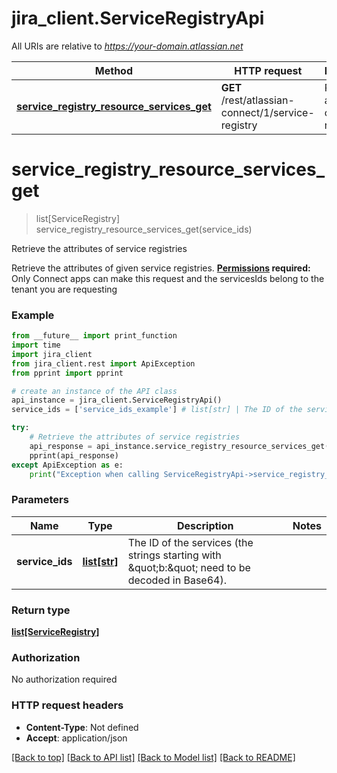 # jira_client.ServiceRegistryApi

All URIs are relative to *https://your-domain.atlassian.net*

Method | HTTP request | Description
------------- | ------------- | -------------
[**service_registry_resource_services_get**](ServiceRegistryApi.md#service_registry_resource_services_get) | **GET** /rest/atlassian-connect/1/service-registry | Retrieve the attributes of service registries

# **service_registry_resource_services_get**
> list[ServiceRegistry] service_registry_resource_services_get(service_ids)

Retrieve the attributes of service registries

Retrieve the attributes of given service registries.  **[Permissions](#permissions) required:** Only Connect apps can make this request and the servicesIds belong to the tenant you are requesting

### Example
```python
from __future__ import print_function
import time
import jira_client
from jira_client.rest import ApiException
from pprint import pprint

# create an instance of the API class
api_instance = jira_client.ServiceRegistryApi()
service_ids = ['service_ids_example'] # list[str] | The ID of the services (the strings starting with \"b:\" need to be decoded in Base64).

try:
    # Retrieve the attributes of service registries
    api_response = api_instance.service_registry_resource_services_get(service_ids)
    pprint(api_response)
except ApiException as e:
    print("Exception when calling ServiceRegistryApi->service_registry_resource_services_get: %s\n" % e)
```

### Parameters

Name | Type | Description  | Notes
------------- | ------------- | ------------- | -------------
 **service_ids** | [**list[str]**](str.md)| The ID of the services (the strings starting with \&quot;b:\&quot; need to be decoded in Base64). | 

### Return type

[**list[ServiceRegistry]**](ServiceRegistry.md)

### Authorization

No authorization required

### HTTP request headers

 - **Content-Type**: Not defined
 - **Accept**: application/json

[[Back to top]](#) [[Back to API list]](../README.md#documentation-for-api-endpoints) [[Back to Model list]](../README.md#documentation-for-models) [[Back to README]](../README.md)

